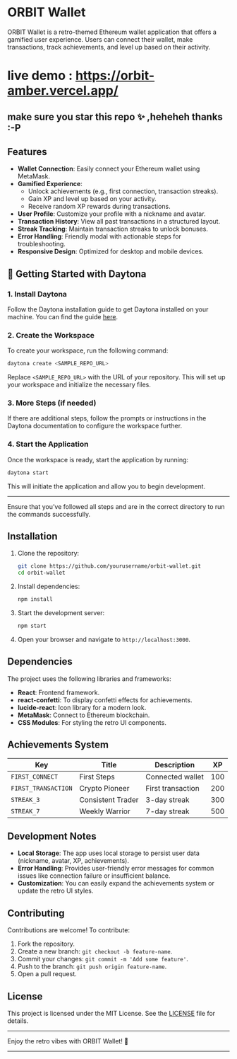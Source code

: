 
# ORBIT Wallet

ORBIT Wallet is a retro-themed Ethereum wallet application that offers a gamified user experience. Users can connect their wallet, make transactions, track achievements, and level up based on their activity.

# live demo : https://orbit-amber.vercel.app/

##  make sure you star this repo ✨  ,heheheh thanks :-P

## Features

- **Wallet Connection**: Easily connect your Ethereum wallet using MetaMask.
- **Gamified Experience**:
  - Unlock achievements (e.g., first connection, transaction streaks).
  - Gain XP and level up based on your activity.
  - Receive random XP rewards during transactions.
- **User Profile**: Customize your profile with a nickname and avatar.
- **Transaction History**: View all past transactions in a structured layout.
- **Streak Tracking**: Maintain transaction streaks to unlock bonuses.
- **Error Handling**: Friendly modal with actionable steps for troubleshooting.
- **Responsive Design**: Optimized for desktop and mobile devices.

## 🚀 Getting Started with Daytona

### 1. Install Daytona
Follow the Daytona installation guide to get Daytona installed on your machine. You can find the guide [here](https://daytona.com/docs/installation).

### 2. Create the Workspace
To create your workspace, run the following command:
```bash
daytona create <SAMPLE_REPO_URL>
```
Replace `<SAMPLE_REPO_URL>` with the URL of your repository. This will set up your workspace and initialize the necessary files.

### 3. More Steps (if needed)
If there are additional steps, follow the prompts or instructions in the Daytona documentation to configure the workspace further.

### 4. Start the Application
Once the workspace is ready, start the application by running:
```bash
daytona start
```
This will initiate the application and allow you to begin development.

---

Ensure that you’ve followed all steps and are in the correct directory to run the commands successfully.

## Installation

1. Clone the repository:
   ```bash
   git clone https://github.com/yourusername/orbit-wallet.git
   cd orbit-wallet
   ```

2. Install dependencies:
   ```bash
   npm install
   ```

3. Start the development server:
   ```bash
   npm start
   ```

4. Open your browser and navigate to `http://localhost:3000`.

## Dependencies

The project uses the following libraries and frameworks:

- **React**: Frontend framework.
- **react-confetti**: To display confetti effects for achievements.
- **lucide-react**: Icon library for a modern look.
- **MetaMask**: Connect to Ethereum blockchain.
- **CSS Modules**: For styling the retro UI components.

## Achievements System

| Key               | Title                 | Description                 | XP  |
|-------------------|-----------------------|-----------------------------|-----|
| `FIRST_CONNECT`   | First Steps           | Connected wallet            | 100 |
| `FIRST_TRANSACTION` | Crypto Pioneer       | First transaction           | 200 |
| `STREAK_3`        | Consistent Trader     | 3-day streak                | 300 |
| `STREAK_7`        | Weekly Warrior        | 7-day streak                | 500 |

## Development Notes

- **Local Storage**: The app uses local storage to persist user data (nickname, avatar, XP, achievements).
- **Error Handling**: Provides user-friendly error messages for common issues like connection failure or insufficient balance.
- **Customization**: You can easily expand the achievements system or update the retro UI styles.

## Contributing

Contributions are welcome! To contribute:

1. Fork the repository.
2. Create a new branch: `git checkout -b feature-name`.
3. Commit your changes: `git commit -m 'Add some feature'`.
4. Push to the branch: `git push origin feature-name`.
5. Open a pull request.

## License

This project is licensed under the MIT License. See the [LICENSE](LICENSE) file for details.

---

Enjoy the retro vibes with ORBIT Wallet! 🚀

---


